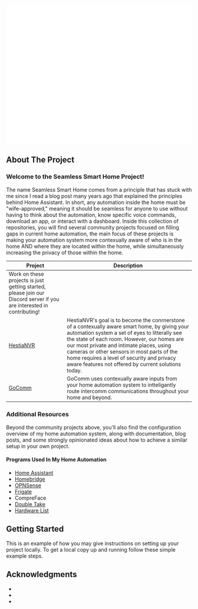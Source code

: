 <!-- Improved compatibility of back to top link: See: https://github.com/othneildrew/Best-README-Template/pull/73 -->

<a name="readme-top"></a>

<!--
*** Thanks for checking out the Best-README-Template. If you have a suggestion
*** that would make this better, please fork the repo and create a pull request
*** or simply open an issue with the tag "enhancement".
*** Don't forget to give the project a star!
*** Thanks again! Now go create something AMAZING! :D
-->

<!-- PROJECT LOGO -->
<br />
<div align="center">
  <a href="https://github.com/Seamless-Smart-Home">
    <img src="/profile/images/logo.png" alt="Logo" width="600" height="374">
  </a>
</div>

<!-- ABOUT THE PROJECT -->

## About The Project

### Welcome to the Seamless Smart Home Project!

The name Seamless Smart Home comes from a principle that has stuck with me since I read a blog post many years ago that explained the principles behind Home Assistant. In short, any automation inside the home must be "wife-approved," meaning it should be seamless for anyone to use without having to think about the automation, know specific voice commands, download an app, or interact with a dashboard. Inside this collection of repositories, you will find several community projects focused on filling gaps in current home automation, the main focus of these projects is making your automation system more contexually aware of who is in the home AND where they are located within the home, while simultaneously increasing the privacy of those within the home.

| Project                                                                                                               | Description                                                                                                                                                                                                                                                                                                                                                                                      |
| --------------------------------------------------------------------------------------------------------------------- | ------------------------------------------------------------------------------------------------------------------------------------------------------------------------------------------------------------------------------------------------------------------------------------------------------------------------------------------------------------------------------------------------ |
| Work on these projects is just getting started, please join our Discord server if you are interested in contributing! |
| [HestiaNVR](https://github.com/Seamless-Smart-Home/HESTIA-NVR)                                                        | HestiaNVR's goal is to become the conrnerstone of a contexually aware smart home, by giving your automation system a set of eyes to litterally see the state of each room. However, our homes are our most private and intimate places, using cameras or other sensors in most parts of the home requires a level of security and privacy aware features not offered by current solutions today. |
| [GoComm](https://github.com/Seamless-Smart-Home/GoComm)                                                               | GoComm uses contexually aware inputs from your home automation system to intteligantly route intercomm communications throughout your home and beyond.                                                                                                                                                                                                                                           |

### Additional Resources

Beyond the community projects above, you'll also find the configuration overview of my home automation system, along with documentation, blog posts, and some strongly opinionated ideas about how to achieve a similar setup in your own project.

#### Programs Used In My Home Automation

- [Home Assistant](https://github.com/Seamless-Smart-Home/Home-Assistant)
- [Homebridge](https://github.com/Seamless-Smart-Home/Homebridge)
- [OPNSense](https://github.com/Seamless-Smart-Home/OPNSense)
- [Frigate](https://github.com/Seamless-Smart-Home/Frigate)
- CompreFace
- [Double Take](https://github.com/Seamless-Smart-Home/Double-Take)
- [Hardware List](https://github.com/Seamless-Smart-Home/Hardware-List)

<!-- GETTING STARTED -->

## Getting Started

This is an example of how you may give instructions on setting up your project locally.
To get a local copy up and running follow these simple example steps.

<!-- ACKNOWLEDGMENTS -->

## Acknowledgments

- []()
- []()
- []()
